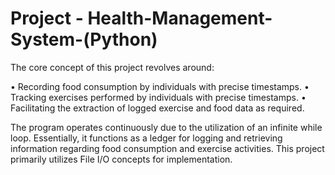 # Project - Health-Management-System-(Python)

The core concept of this project revolves around:

• Recording food consumption by individuals with precise timestamps.
• Tracking exercises performed by individuals with precise timestamps.
• Facilitating the extraction of logged exercise and food data as required.

The program operates continuously due to the utilization of an infinite while loop. Essentially, it functions as a ledger for logging and retrieving information regarding food consumption and exercise activities. This project primarily utilizes File I/O concepts for implementation.
